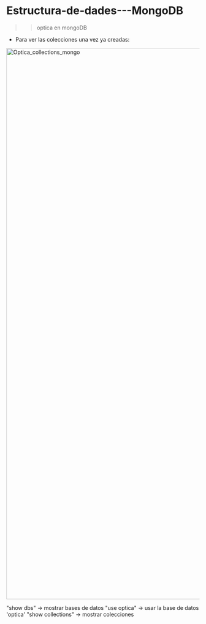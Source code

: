 # Estructura-de-dades---MongoDB

>> optica en mongoDB

- Para ver las colecciones una vez ya creadas:

<img width="1440" alt="Optica_collections_mongo" src="https://user-images.githubusercontent.com/107991714/184191066-23cb75c1-c62b-4cdf-b1c0-396bd9cbb050.png">

"show dbs" -> mostrar bases de datos
"use optica" -> usar la base de datos 'optica'
"show collections" -> mostrar colecciones


